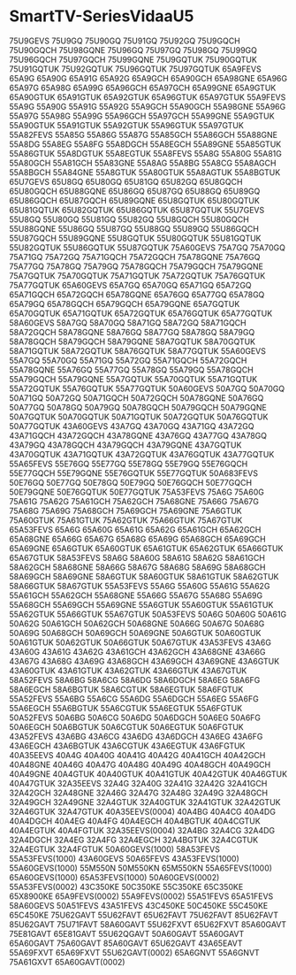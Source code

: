 # SmartTV-SeriesVidaaU5
75U9GEVS 75U9GQ 75U90GQ 75U91GQ 75U92GQ 75U9GQCH 75U90GQCH 75U98GQNE 75U96GQ 75U97GQ 75U98GQ 75U99GQ 75U96GQCH 75U97GQCH 75U99GQNE 75U9GQTUK 75U90GQTUK 75U91GQTUK 75U92GQTUK 75U96GQTUK 75U97GQTUK
65A9FEVS 65A9G 65A90G 65A91G 65A92G 65A9GCH 65A90GCH 65A98GNE 65A96G 65A97G 65A98G 65A99G 65A96GCH 65A97GCH 65A99GNE 65A9GTUK 65A90GTUK 65A91GTUK 65A92GTUK 65A96GTUK 65A97GTUK
55A9FEVS 55A9G 55A90G 55A91G 55A92G 55A9GCH 55A90GCH 55A98GNE 55A96G 55A97G 55A98G 55A99G 55A96GCH 55A97GCH 55A99GNE 55A9GTUK 55A90GTUK 55A91GTUK 55A92GTUK 55A96GTUK 55A97GTUK
55A82FEVS 55A85G 55A86G 55A87G  55A85GCH 55A86GCH 55A88GNE 55A8DG 55A8EG 55A8FG  55A8DGCH 55A8EGCH 55A89GNE 55A85GTUK 55A86GTUK   55A8DGTUK 55A8EGTUK
55A8FEVS 55A8G 55A80G 55A81G  55A80GCH 55A81GCH 55A83GNE 55A8AG 55A8BG 55A8CG  55A8AGCH 55A8BGCH 55A84GNE 55A8GTUK 55A80GTUK   55A8AGTUK 55A8BGTUK
65U7GEVS 65U8GQ 65U80GQ 65U81GQ 65U82GQ 65U8GQCH 65U80GQCH 65U88GQNE 65U86GQ 65U87GQ 65U88GQ 65U89GQ 65U86GQCH 65U87GQCH 65U89GQNE 65U8GQTUK 65U80GQTUK 65U81GQTUK 65U82GQTUK 65U86GQTUK 65U87GQTUK
55U7GEVS 55U8GQ 55U80GQ 55U81GQ 55U82GQ 55U8GQCH 55U80GQCH 55U88GQNE 55U86GQ 55U87GQ 55U88GQ 55U89GQ 55U86GQCH 55U87GQCH 55U89GQNE 55U8GQTUK 55U80GQTUK 55U81GQTUK 55U82GQTUK 55U86GQTUK 55U87GQTUK
75A60GEVS 75A7GQ 75A70GQ 75A71GQ 75A72GQ 75A71GQCH 75A72GQCH 75A78GQNE 75A76GQ 75A77GQ 75A78GQ 75A79GQ 75A78GQCH 75A79GQCH 75A79GQNE 75A7GQTUK 75A70GQTUK 75A71GQTUK 75A72GQTUK 75A76GQTUK 75A77GQTUK
65A60GEVS 65A7GQ 65A70GQ 65A71GQ 65A72GQ 65A71GQCH 65A72GQCH 65A78GQNE 65A76GQ 65A77GQ 65A78GQ 65A79GQ 65A78GQCH 65A79GQCH 65A79GQNE 65A7GQTUK 65A70GQTUK 65A71GQTUK 65A72GQTUK 65A76GQTUK 65A77GQTUK
58A60GEVS 58A7GQ 58A70GQ 58A71GQ 58A72GQ 58A71GQCH 58A72GQCH 58A78GQNE 58A76GQ 58A77GQ 58A78GQ 58A79GQ 58A78GQCH 58A79GQCH 58A79GQNE 58A7GQTUK 58A70GQTUK 58A71GQTUK 58A72GQTUK 58A76GQTUK 58A77GQTUK
55A60GEVS 55A7GQ 55A70GQ 55A71GQ 55A72GQ 55A71GQCH 55A72GQCH 55A78GQNE 55A76GQ 55A77GQ 55A78GQ 55A79GQ 55A78GQCH 55A79GQCH 55A79GQNE 55A7GQTUK 55A70GQTUK 55A71GQTUK 55A72GQTUK 55A76GQTUK 55A77GQTUK
50A60GEVS 50A7GQ 50A70GQ 50A71GQ 50A72GQ 50A71GQCH 50A72GQCH 50A78GQNE 50A76GQ 50A77GQ 50A78GQ 50A79GQ 50A78GQCH 50A79GQCH 50A79GQNE 50A7GQTUK 50A70GQTUK 50A71GQTUK 50A72GQTUK 50A76GQTUK 50A77GQTUK
43A60GEVS 43A7GQ 43A70GQ 43A71GQ 43A72GQ 43A71GQCH 43A72GQCH 43A78GQNE 43A76GQ 43A77GQ 43A78GQ 43A79GQ 43A78GQCH 43A79GQCH 43A79GQNE 43A7GQTUK 43A70GQTUK 43A71GQTUK 43A72GQTUK 43A76GQTUK 43A77GQTUK
55A65FEVS 55E76GQ 55E77GQ 55E78GQ 55E79GQ 55E76GQCH 55E77GQCH 55E79GQNE    55E76GQTUK 55E77GQTUK
50A683FEVS  50E76GQ 50E77GQ 50E78GQ 50E79GQ 50E76GQCH 50E77GQCH 50E79GQNE    50E76GQTUK 50E77GQTUK
75A53FEVS 75A6G 75A60G 75A61G 75A62G 75A61GCH 75A62GCH 75A68GNE 75A66G 75A67G 75A68G 75A69G 75A68GCH 75A69GCH 75A69GNE 75A6GTUK 75A60GTUK 75A61GTUK 75A62GTUK 75A66GTUK 75A67GTUK
65A53FEVS 65A6G 65A60G 65A61G 65A62G 65A61GCH 65A62GCH 65A68GNE 65A66G 65A67G 65A68G 65A69G 65A68GCH 65A69GCH 65A69GNE 65A6GTUK 65A60GTUK 65A61GTUK 65A62GTUK 65A66GTUK 65A67GTUK
58A53FEVS 58A6G 58A60G 58A61G 58A62G 58A61GCH 58A62GCH 58A68GNE 58A66G 58A67G 58A68G 58A69G 58A68GCH 58A69GCH 58A69GNE 58A6GTUK 58A60GTUK 58A61GTUK 58A62GTUK 58A66GTUK 58A67GTUK
55A53FEVS 55A6G 55A60G 55A61G 55A62G 55A61GCH 55A62GCH 55A68GNE 55A66G 55A67G 55A68G 55A69G 55A68GCH 55A69GCH 55A69GNE 55A6GTUK 55A60GTUK 55A61GTUK 55A62GTUK 55A66GTUK 55A67GTUK
50A53FEVS 50A6G 50A60G 50A61G 50A62G 50A61GCH 50A62GCH 50A68GNE 50A66G 50A67G 50A68G 50A69G 50A68GCH 50A69GCH 50A69GNE 50A6GTUK 50A60GTUK 50A61GTUK 50A62GTUK 50A66GTUK 50A67GTUK
43A53FEVS 43A6G 43A60G 43A61G 43A62G 43A61GCH 43A62GCH 43A68GNE 43A66G 43A67G 43A68G 43A69G 43A68GCH 43A69GCH 43A69GNE 43A6GTUK 43A60GTUK 43A61GTUK 43A62GTUK 43A66GTUK 43A67GTUK
58A52FEVS 58A6BG 58A6CG 58A6DG  58A6DGCH   58A6EG 58A6FG   58A6EGCH   58A6BGTUK 58A6CGTUK   58A6EGTUK 58A6FGTUK
55A52FEVS 55A6BG 55A6CG 55A6DG  55A6DGCH   55A6EG 55A6FG   55A6EGCH   55A6BGTUK 55A6CGTUK   55A6EGTUK 55A6FGTUK
50A52FEVS 50A6BG 50A6CG 50A6DG  50A6DGCH   50A6EG 50A6FG   50A6EGCH   50A6BGTUK 50A6CGTUK   50A6EGTUK 50A6FGTUK
43A52FEVS 43A6BG 43A6CG 43A6DG  43A6DGCH   43A6EG 43A6FG   43A6EGCH   43A6BGTUK 43A6CGTUK   43A6EGTUK 43A6FGTUK
40A35EEVS 40A4G 40A40G 40A41G 40A42G 40A41GCH 40A42GCH 40A48GNE 40A46G 40A47G 40A48G 40A49G 40A48GCH 40A49GCH 40A49GNE 40A4GTUK 40A40GTUK 40A41GTUK 40A42GTUK 40A46GTUK 40A47GTUK
32A35EEVS 32A4G 32A40G 32A41G 32A42G 32A41GCH 32A42GCH 32A48GNE 32A46G 32A47G 32A48G 32A49G 32A48GCH 32A49GCH 32A49GNE 32A4GTUK 32A40GTUK 32A41GTUK 32A42GTUK 32A46GTUK 32A47GTUK
40A35EEVS(0004) 40A4BG 40A4CG 40A4DG  40A4DGCH   40A4EG 40A4FG   40A4EGCH   40A4BGTUK 40A4CGTUK   40A4EGTUK 40A4FGTUK
32A35EEVS(0004) 32A4BG 32A4CG 32A4DG  32A4DGCH   32A4EG 32A4FG   32A4EGCH   32A4BGTUK 32A4CGTUK   32A4EGTUK 32A4FGTUK
50A60GEVS(1000)
58A53FEVS
55A53FEVS(1000)
43A60GEVS
50A65FEVS
43A53FEVS(1000)
55A60GEVS(1000)
55M550N
50M550KN
65M550KN
55A65FEVS(1000)
65A60GEVS(1000)
65A53FEVS(1000)
50A60GEVS(0002)
55A53FEVS(0002)
43C350KE
50C350KE
55C350KE
65C350KE
65X8900KE
65A9FEVS(0002)
55A9FEVS(0002)
55A51FEVS
65A51FEVS
58A60GEVS
50A51FEVS
43A51FEVS
43C450KE
50C450KE
55C450KE
65C450KE
75U62GAVT
55U62FAVT
65U62FAVT
75U62FAVT
85U62FAVT
85U62GAVT
75U71FAVT
58A60GAVT
55U62FXVT
65U62FXVT
85A60GAVT
75E81GAVT
65E81GAVT
55U62QGAVT
50A60GAVT
55A60GAVT
65A60GAVT
75A60GAVT
85A60GAVT
65U62GAVT
43A65EAVT
55A69FXVT
65A69FXVT
55U62GAVT(0002)
65A6GNVT
55A6GNVT
75A61GXVT
65A60GAVT(0002)
